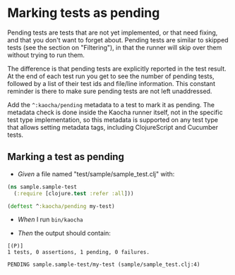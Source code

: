 <!-- This document is generated based on a corresponding .feature file, do not edit directly -->

# Marking tests as pending

Pending tests are tests that are not yet implemented, or that need fixing, and
that you don't want to forget about. Pending tests are similar to skipped
tests (see the section on "Filtering"), in that the runner will skip over them
without trying to run them.

The difference is that pending tests are explicitly reported in the test
result. At the end of each test run you get to see the number of pending
tests, followed by a list of their test ids and file/line information. This
constant reminder is there to make sure pending tests are not left
unaddressed.

Add the `^:kaocha/pending` metadata to a test to mark it as pending. The
metadata check is done inside the Kaocha runner itself, not in the specific
test type implementation, so this metadata is supported on any test type that
allows setting metadata tags, including ClojureScript and Cucumber tests.

## Marking a test as pending

- <em>Given </em> a file named "test/sample/sample_test.clj" with:

``` clojure
(ns sample.sample-test
  (:require [clojure.test :refer :all]))

(deftest ^:kaocha/pending my-test)
```


- <em>When </em> I run `bin/kaocha`

- <em>Then </em> the output should contain:

``` nil
[(P)]
1 tests, 0 assertions, 1 pending, 0 failures.

PENDING sample.sample-test/my-test (sample/sample_test.clj:4)
```



